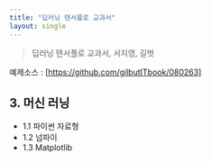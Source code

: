 ```yaml
---
title: "딥러닝 텐서플로 교과서"
layout: single
---
```

> 딥러닝 텐서플로 교과서, 서지영, 길벗

예제소스 : [https://github.com/gilbutITbook/080263]

## 3. 머신 러닝
* 1.1 파이썬 자료형
* 1.2 넘파이
* 1.3 Matplotlib
